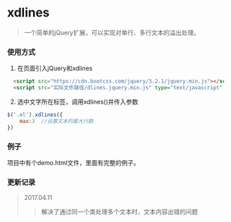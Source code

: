 
# xdlines
> 一个简单的jQuery扩展，可以实现对单行、多行文本的溢出处理。    

### 使用方式  

1. 在页面引入jQuery和xdlines
```html
  <script src="https://cdn.bootcss.com/jquery/3.2.1/jquery.min.js"></script>
  <script src="实际文件路径/dlines.jquery.min.js" type="text/javascript" charset="utf-8"></script>
````

2. 选中文字所在标签，调用xdlines()并传入参数
```javascript
$('.el').xdlines({
    max:3  //设置文本的最大行数
})
```

### 例子

项目中有个demo.html文件，里面有完整的例子。

### 更新记录

> 2017.04.11
>> 解决了通过同一个类处理多个文本时，文本内容出错的问题
